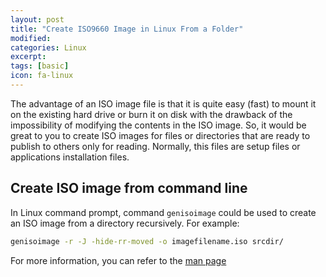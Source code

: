 ```yaml
---
layout: post
title: "Create ISO9660 Image in Linux From a Folder"
modified:
categories: Linux
excerpt:
tags: [basic]
icon: fa-linux
---
```


The advantage of an ISO image file is that it is quite easy (fast) to mount it on
the existing hard drive or burn it on disk with the drawback of the
impossibility of modifying the contents in the ISO image. So, it would be
great to you to create ISO images for files or directories that are ready
to publish to others only for reading. Normally, this files are setup files
or applications installation files.

## Create ISO image from command line ##
In Linux command prompt, command `genisoimage` could be used to create an
ISO image from a directory recursively. For example:

``` bash
genisoimage -r -J -hide-rr-moved -o imagefilename.iso srcdir/
```

For more information, you can refer to the [man page](http://linux.die.net/man/1/genisoimage)
